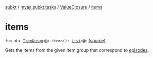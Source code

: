 [subkt](../../index.md) / [myaa.subkt.tasks](../index.md) / [ValueClosure](index.md) / [items](./items.md)

# items

`fun <U> `[`ItemGroup`](../-item-group/index.md)`<`[`U`](items.md#U)`>.items(): `[`List`](https://kotlinlang.org/api/latest/jvm/stdlib/kotlin.collections/-list/index.html)`<`[`U`](items.md#U)`>` [(source)](https://github.com/Myaamori/SubKt/blob/master/src/main/kotlin/myaa/subkt/tasks/tasks.kt#L444)

Gets the items from the given item group that correspond to [episodes](episodes.md).

